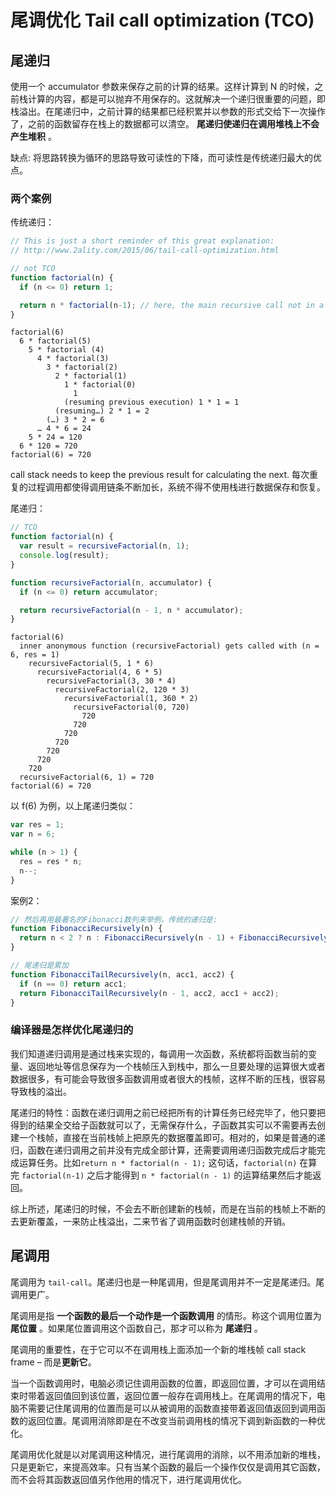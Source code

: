 # 尾调优化 Tail call optimization (TCO)

## 尾递归

使用一个 accumulator 参数来保存之前的计算的结果。这样计算到 N 的时候，之前栈计算的内容，都是可以抛弃不用保存的。这就解决一个递归很重要的问题，即栈溢出。在尾递归中，之前计算的结果都已经积累并以参数的形式交给下一次操作了，之前的函数留存在栈上的数据都可以清空。 **尾递归使递归在调用堆栈上不会产生堆积** 。

缺点: 将思路转换为循环的思路导致可读性的下降，而可读性是传统递归最大的优点。

### 两个案例

传统递归：

```javascript
// This is just a short reminder of this great explanation:
// http://www.2ality.com/2015/06/tail-call-optimization.html

// not TCO
function factorial(n) {
  if (n <= 0) return 1;

  return n * factorial(n-1); // here, the main recursive call not in a tail position because of the `n` context.
}
```

```
factorial(6)
  6 * factorial(5)
    5 * factorial (4)
      4 * factorial(3)
        3 * factorial(2)
          2 * factorial(1)
            1 * factorial(0)
              1
            (resuming previous execution) 1 * 1 = 1
          (resuming…) 2 * 1 = 2
        (…) 3 * 2 = 6
      … 4 * 6 = 24
    5 * 24 = 120
  6 * 120 = 720
factorial(6) = 720
```

call stack needs to keep the previous result for calculating the next. 每次重复的过程调用都使得调用链条不断加长，系统不得不使用栈进行数据保存和恢复。

尾递归：

```javascript
// TCO
function factorial(n) {
  var result = recursiveFactorial(n, 1);
  console.log(result);
}

function recursiveFactorial(n, accumulator) {
  if (n <= 0) return accumulator;

  return recursiveFactorial(n - 1, n * accumulator);
}
```

```
factorial(6)
  inner anonymous function (recursiveFactorial) gets called with (n = 6, res = 1)
    recursiveFactorial(5, 1 * 6)
      recursiveFactorial(4, 6 * 5)
        recursiveFactorial(3, 30 * 4)
          recursiveFactorial(2, 120 * 3)
            recursiveFactorial(1, 360 * 2)
              recursiveFactorial(0, 720)
                720
              720
            720
          720
        720
      720
    720
  recursiveFactorial(6, 1) = 720
factorial(6) = 720
```

以 f(6) 为例，以上尾递归类似：

```javascript
var res = 1;
var n = 6;

while (n > 1) {
  res = res * n;
  n--;
}
```

案例2：

```javascript
// 然后再用最著名的Fibonacci数列来举例，传统的递归是:
function FibonacciRecursively(n) {
  return n < 2 ? n : FibonacciRecursively(n - 1) + FibonacciRecursively(n - 2);
}

// 尾递归是累加
function FibonacciTailRecursively(n, acc1, acc2) {
  if (n == 0) return acc1;
  return FibonacciTailRecursively(n - 1, acc2, acc1 + acc2);
}
```

### 编译器是怎样优化尾递归的

我们知道递归调用是通过栈来实现的，每调用一次函数，系统都将函数当前的变量、返回地址等信息保存为一个栈帧压入到栈中，那么一旦要处理的运算很大或者数据很多，有可能会导致很多函数调用或者很大的栈帧，这样不断的压栈，很容易导致栈的溢出。

尾递归的特性：函数在递归调用之前已经把所有的计算任务已经完毕了，他只要把得到的结果全交给子函数就可以了，无需保存什么，子函数其实可以不需要再去创建一个栈帧，直接在当前栈帧上把原先的数据覆盖即可。相对的，如果是普通的递归，函数在递归调用之前并没有完成全部计算，还需要调用递归函数完成后才能完成运算任务。比如`return n * factorial(n - 1);` 这句话，`factorial(n)` 在算完 `factorial(n-1)` 之后才能得到 `n * factorial(n - 1)` 的运算结果然后才能返回。

综上所述，尾递归的时候，不会去不断创建新的栈帧，而是在当前的栈帧上不断的去更新覆盖，一来防止栈溢出，二来节省了调用函数时创建栈帧的开销。

## 尾调用

尾调用为 `tail-call`。尾递归也是一种尾调用，但是尾调用并不一定是尾递归。尾调用更广。

尾调用是指 **一个函数的最后一个动作是一个函数调用** 的情形。称这个调用位置为 **尾位置** 。如果尾位置调用这个函数自己，那才可以称为 **尾递归** 。

尾调用的重要性，在于它可以不在调用栈上面添加一个新的堆栈帧 call stack frame – 而是**更新它**。

当一个函数调用时，电脑必须记住调用函数的位置，即返回位置，才可以在调用结束时带着返回值回到该位置，返回位置一般存在调用栈上。在尾调用的情况下，电脑不需要记住尾调用的位置而是可以从被调用的函数直接带着返回值返回到调用函数的返回位置。尾调用消除即是在不改变当前调用栈的情况下调到新函数的一种优化。

尾调用优化就是以对尾调用这种情况，进行尾调用的消除，以不用添加新的堆栈，只是更新它，来提高效率。只有当某个函数的最后一个操作仅仅是调用其它函数，而不会将其函数返回值另作他用的情况下，进行尾调用优化。